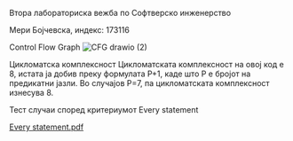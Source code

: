 Втора лабораториска вежба по Софтверско инженерство

Мери Бојчевска, индекс: 173116

Control Flow Graph
![CFG drawio (2)](https://github.com/mrbjcvsk/SI_2023_lab2_173116/assets/127840817/7e7ec86d-9f14-4a1b-8f2d-51d7e68cf943)

Цикломатска комплексност
Цикломатската комплексност на овој код е 8, истата ја добив преку формулата P+1, каде што P е бројот на предикатни јазли. Во случајoв P=7, па цикломатската комплексност изнесува 8. 

Тест случаи според критериумот Every statement

[Every statement.pdf](https://github.com/mrbjcvsk/SI_2023_lab2_173116/files/11617435/Every.statement.pdf)
